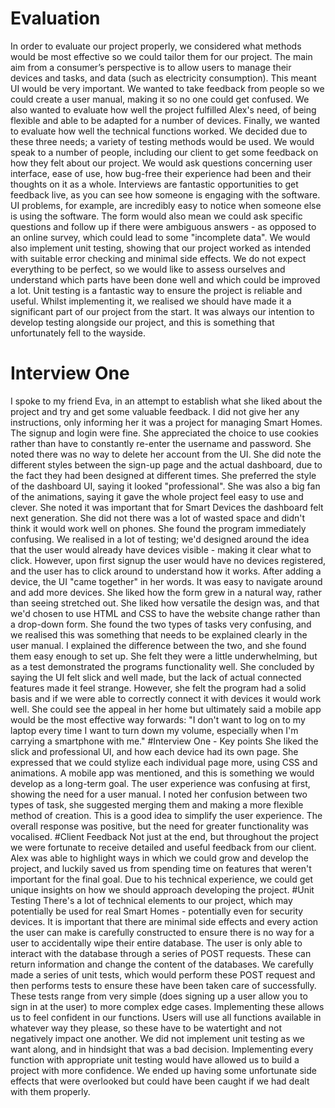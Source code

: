 # Evaluation
In order to evaluate our project properly, we considered what methods would be most effective so we could tailor them for our project. The main aim from a consumer’s perspective is to allow users to manage their devices and tasks, and data (such as electricity consumption). This meant UI would be very important. We wanted to take feedback from people so we could create a user manual, making it so no one could get confused. We also wanted to evaluate how well the project fulfilled Alex's need, of being flexible and able to be adapted for a number of devices. Finally, we wanted to evaluate how well the technical functions worked.
We decided due to these three needs; a variety of testing methods would be used. We would speak to a number of people, including our client to get some feedback on how they felt about our project. We would ask questions concerning user interface, ease of use, how bug-free their experience had been and their thoughts on it as a whole. Interviews are fantastic opportunities to get feedback live, as you can see how someone is engaging with the software. UI problems, for example, are incredibly easy to notice when someone else is using the software. The form would also mean we could ask specific questions and follow up if there were ambiguous answers - as opposed to an online survey, which could lead to some "incomplete data".
We would also implement unit testing, showing that our project worked as intended with suitable error checking and minimal side effects. We do not expect everything to be perfect, so we would like to assess ourselves and understand which parts have been done well and which could be improved a lot. Unit testing is a fantastic way to ensure the project is reliable and useful. Whilst implementing it, we realised we should have made it a significant part of our project from the start. It was always our intention to develop testing alongside our project, and this is something that unfortunately fell to the wayside.
# Interview One
I spoke to my friend Eva, in an attempt to establish what she liked about the project and try and get some valuable feedback. I did not give her any instructions, only informing her it was a project for managing Smart Homes.
The signup and login were fine. She appreciated the choice to use cookies rather than have to constantly re-enter the username and password. She noted there was no way to delete her account from the UI. She did note the different styles between the sign-up page and the actual dashboard, due to the fact they had been designed at different times. She preferred the style of the dashboard UI, saying it looked "professional". She was also a big fan of the animations, saying it gave the whole project feel easy to use and clever. She noted it was important that for Smart Devices the dashboard felt next generation. She did not there was a lot of wasted space and didn't think it would work well on phones.
She found the program immediately confusing. We realised in a lot of testing; we'd designed around the idea that the user would already have devices visible - making it clear what to click. However, upon first signup the user would have no devices registered, and the user has to click around to understand how it works.
After adding a device, the UI "came together" in her words. It was easy to navigate around and add more devices. She liked how the form grew in a natural way, rather than seeing stretched out. She liked how versatile the design was, and that we'd chosen to use HTML and CSS to have the website change rather than a drop-down form.
She found the two types of tasks very confusing, and we realised this was something that needs to be explained clearly in the user manual. I explained the difference between the two, and she found them easy enough to set up. She felt they were a little underwhelming, but as a test demonstrated the programs functionality well.
She concluded by saying the UI felt slick and well made, but the lack of actual connected features made it feel strange. However, she felt the program had a solid basis and if we were able to correctly connect it with devices it would work well. She could see the appeal in her home but ultimately said a mobile app would be the most effective way forwards: "I don't want to log on to my laptop every time I want to turn down my volume, especially when I'm carrying a smartphone with me."
#Interview One - Key points
She liked the slick and professional UI, and how each device had its own page. She expressed that we could stylize each individual page more, using CSS and animations. A mobile app was mentioned, and this is something we would develop as a long-term goal. The user experience was confusing at first, showing the need for a user manual. I noted her confusion between two types of task, she suggested merging them and making a more flexible method of creation. This is a good idea to simplify the user experience. The overall response was positive, but the need for greater functionality was vocalised. 
#Client Feedback
Not just at the end, but throughout the project we were fortunate to receive detailed and useful feedback from our client. Alex was able to highlight ways in which we could grow and develop the project, and luckily saved us from spending time on features that weren't important for the final goal. Due to his technical experience, we could get unique insights on how we should approach developing the project.
#Unit Testing
There's a lot of technical elements to our project, which may potentially be used for real Smart Homes - potentially even for security devices. It is important that there are minimal side effects and every action the user can make is carefully constructed to ensure there is no way for a user to accidentally wipe their entire database.
The user is only able to interact with the database through a series of POST requests. These can return information and change the content of the databases. We carefully made a series of unit tests, which would perform these POST request and then performs tests to ensure these have been taken care of successfully.
These tests range from very simple (does signing up a user allow you to sign in at the user) to more complex edge cases. Implementing these allows us to feel confident in our functions. Users will use all functions available in whatever way they please, so these have to be watertight and not negatively impact one another.
We did not implement unit testing as we want along, and in hindsight that was a bad decision. Implementing every function with appropriate unit testing would have allowed us to build a project with more confidence. We ended up having some unfortunate side effects that were overlooked but could have been caught if we had dealt with them properly.
